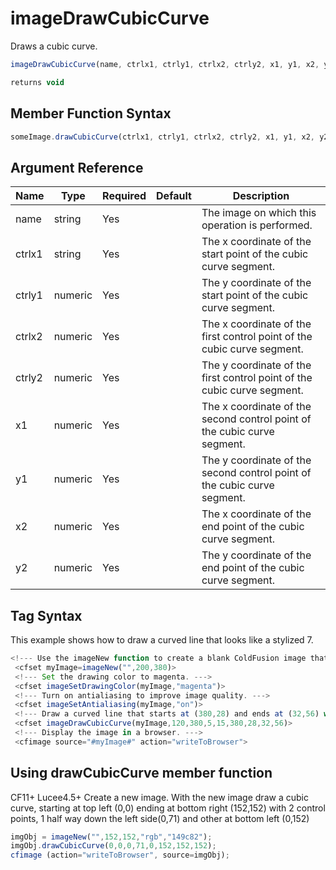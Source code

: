 # imageDrawCubicCurve

Draws a cubic curve.

```javascript
imageDrawCubicCurve(name, ctrlx1, ctrly1, ctrlx2, ctrly2, x1, y1, x2, y2)
```

```javascript
returns void
```

## Member Function Syntax

```javascript
someImage.drawCubicCurve(ctrlx1, ctrly1, ctrlx2, ctrly2, x1, y1, x2, y2)
```

## Argument Reference

| Name | Type | Required | Default | Description |
| --- | --- | --- | --- | --- |
| name | string | Yes |  | The image on which this operation is performed. |
| ctrlx1 | string | Yes |  | The x coordinate of the start point of the cubic curve segment. |
| ctrly1 | numeric | Yes |  | The y coordinate of the start point of the cubic curve segment. |
| ctrlx2 | numeric | Yes |  | The x coordinate of the first control point of the cubic curve segment. |
| ctrly2 | numeric | Yes |  | The y coordinate of the first control point of the cubic curve segment. |
| x1 | numeric | Yes |  | The x coordinate of the second control point of the cubic curve segment. |
| y1 | numeric | Yes |  | The y coordinate of the second control point of the cubic curve segment. |
| x2 | numeric | Yes |  | The x coordinate of the end point of the cubic curve segment. |
| y2 | numeric | Yes |  | The y coordinate of the end point of the cubic curve segment. |

## Tag Syntax

This example shows how to draw a curved line that looks like a stylized 7.

```javascript
<!--- Use the imageNew function to create a blank ColdFusion image that is 200 pixels wide and 380 pixels high. ---> 
 <cfset myImage=imageNew("",200,380)> 
 <!--- Set the drawing color to magenta. --->  
 <cfset imageSetDrawingColor(myImage,"magenta")> 
 <!--- Turn on antialiasing to improve image quality. ---> 
 <cfset imageSetAntialiasing(myImage,"on")> 
 <!--- Draw a curved line that starts at (380,28) and ends at (32,56) with its first control point at (120,380) and its second control point at (5,15). ---> 
 <cfset imageDrawCubicCurve(myImage,120,380,5,15,380,28,32,56)> 
 <!--- Display the image in a browser. ---> 
 <cfimage source="#myImage#" action="writeToBrowser">
```

## Using drawCubicCurve member function

CF11+ Lucee4.5+ Create a new image. With the new image draw a cubic curve, starting at top left (0,0) ending at bottom right (152,152) with 2 control points, 1 half way down the left side(0,71) and other at bottom left (0,152)

```javascript
imgObj = imageNew("",152,152,"rgb","149c82");
imgObj.drawCubicCurve(0,0,0,71,0,152,152,152);
cfimage (action="writeToBrowser", source=imgObj);
```
